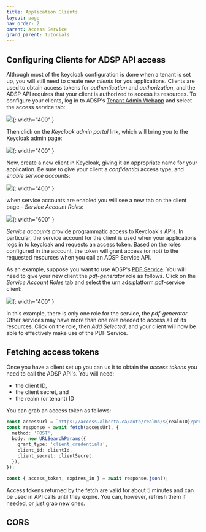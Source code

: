 ```yaml
---
title: Application Clients
layout: page
nav_order: 2
parent: Access Service
grand_parent: Tutorials
---
```


## Configuring Clients for ADSP API access

Although most of the keycloak configuration is done when a tenant is set up, you will still need to create new _clients_ for you applications. Clients are used to obtain access tokens for _authentication_ and _authorization_, and the ADSP API requires that your client is authorized to access its resources. To configure your clients, log in to ADSP's [Tenant Admin Webapp](https://adsp-uat.alberta.ca) and select the access service tab:

![](/adsp-monorepo/assets/access-service/access-service.png){: width="400" }

Then click on the _Keycloak admin portal_ link, which will bring you to the Keycloak admin page:

![](/adsp-monorepo/assets/access-service/select-keycloak.png){: width="400" }

Now, create a new client in Keycloak, giving it an appropriate name for your application. Be sure to give your client a _confidential_ access type, and _enable service accounts_:

![](/adsp-monorepo/assets/access-service/client-config.png){: width="400" }

when service accounts are enabled you will see a new tab on the client page - _Service Account Roles_:

![](/adsp-monorepo/assets/access-service/client-tabs.png){: width="600" }

_Service accounts_ provide programmatic access to Keycloak's APIs. In particular, the service account for the client is used when your applications logs in to keycloak and requests an access token. Based on the roles configured in the account, the token will grant access (or not) to the requested resources when you call an ADSP Service API.

As an example, suppose you want to use ADSP's [PDF Service](/adsp-monorepo/tutorials/pdf-service/introduction.html). You will need to give your new client the _pdf-generator_ role as follows. Click on the _Service Account Roles_ tab and select the urn:ads:platform:pdf-service client:

![](/adsp-monorepo/assets/access-service/account-roles.png){: width="400" }

In this example, there is only one role for the service, the _pdf-generator_. Other services may have more than one role needed to access all of its resources. Click on the role, then _Add Selected_, and your client will now be able to effectively make use of the PDF Service.

## Fetching access tokens

Once you have a client set up you can us it to obtain the _access tokens_ you need to call the ADSP API's. You will need:

- the client ID,
- the client secret, and
- the realm (or tenant) ID

You can grab an access token as follows:

```typescript
const accessUrl = `https://access.alberta.ca/auth/realms/${realmID}/protocol/openid-connect/token`;
const response = await fetch(accessUrl, {
  method: 'POST',
  body: new URLSearchParams({
    grant_type: 'client_credentials',
    client_id: clientId,
    client_secret: clientSecret,
  }),
});

const { access_token, expires_in } = await response.json();
```

Access tokens returned by the fetch are valid for about 5 minutes and can be used in API calls until they expire. You can, however, refresh them if needed, or just grab new ones.

## CORS
